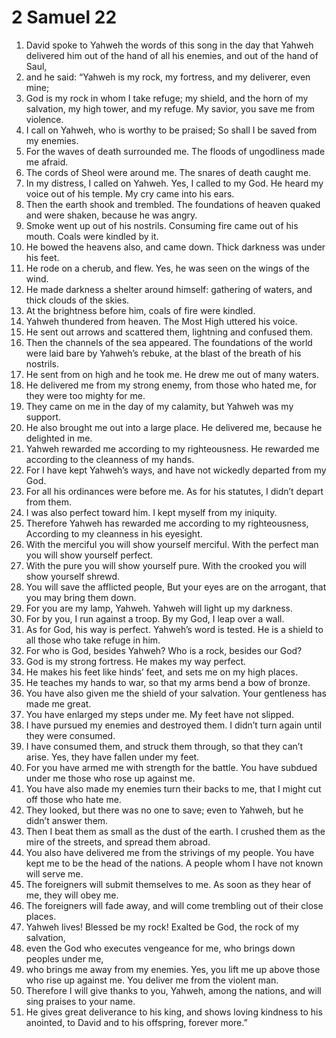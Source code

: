 ﻿
# 2 Samuel 22
1. David spoke to Yahweh the words of this song in the day that Yahweh delivered him out of the hand of all his enemies, and out of the hand of Saul, 
2. and he said: “Yahweh is my rock, my fortress, and my deliverer, even mine; 
3. God is my rock in whom I take refuge; my shield, and the horn of my salvation, my high tower, and my refuge. My savior, you save me from violence. 
4. I call on Yahweh, who is worthy to be praised; So shall I be saved from my enemies. 
5. For the waves of death surrounded me. The floods of ungodliness made me afraid. 
6. The cords of Sheol were around me. The snares of death caught me. 
7. In my distress, I called on Yahweh. Yes, I called to my God. He heard my voice out of his temple. My cry came into his ears. 
8. Then the earth shook and trembled. The foundations of heaven quaked and were shaken, because he was angry. 
9. Smoke went up out of his nostrils. Consuming fire came out of his mouth. Coals were kindled by it. 
10. He bowed the heavens also, and came down. Thick darkness was under his feet. 
11. He rode on a cherub, and flew. Yes, he was seen on the wings of the wind. 
12. He made darkness a shelter around himself: gathering of waters, and thick clouds of the skies. 
13. At the brightness before him, coals of fire were kindled. 
14. Yahweh thundered from heaven. The Most High uttered his voice. 
15. He sent out arrows and scattered them, lightning and confused them. 
16. Then the channels of the sea appeared. The foundations of the world were laid bare by Yahweh’s rebuke, at the blast of the breath of his nostrils. 
17. He sent from on high and he took me. He drew me out of many waters. 
18. He delivered me from my strong enemy, from those who hated me, for they were too mighty for me. 
19. They came on me in the day of my calamity, but Yahweh was my support. 
20. He also brought me out into a large place. He delivered me, because he delighted in me. 
21. Yahweh rewarded me according to my righteousness. He rewarded me according to the cleanness of my hands. 
22. For I have kept Yahweh’s ways, and have not wickedly departed from my God. 
23. For all his ordinances were before me. As for his statutes, I didn’t depart from them. 
24. I was also perfect toward him. I kept myself from my iniquity. 
25. Therefore Yahweh has rewarded me according to my righteousness, According to my cleanness in his eyesight. 
26. With the merciful you will show yourself merciful. With the perfect man you will show yourself perfect. 
27. With the pure you will show yourself pure. With the crooked you will show yourself shrewd. 
28. You will save the afflicted people, But your eyes are on the arrogant, that you may bring them down. 
29. For you are my lamp, Yahweh. Yahweh will light up my darkness. 
30. For by you, I run against a troop. By my God, I leap over a wall. 
31. As for God, his way is perfect. Yahweh’s word is tested. He is a shield to all those who take refuge in him. 
32. For who is God, besides Yahweh? Who is a rock, besides our God? 
33. God is my strong fortress. He makes my way perfect. 
34. He makes his feet like hinds’ feet, and sets me on my high places. 
35. He teaches my hands to war, so that my arms bend a bow of bronze. 
36. You have also given me the shield of your salvation. Your gentleness has made me great. 
37. You have enlarged my steps under me. My feet have not slipped. 
38. I have pursued my enemies and destroyed them. I didn’t turn again until they were consumed. 
39. I have consumed them, and struck them through, so that they can’t arise. Yes, they have fallen under my feet. 
40. For you have armed me with strength for the battle. You have subdued under me those who rose up against me. 
41. You have also made my enemies turn their backs to me, that I might cut off those who hate me. 
42. They looked, but there was no one to save; even to Yahweh, but he didn’t answer them. 
43. Then I beat them as small as the dust of the earth. I crushed them as the mire of the streets, and spread them abroad. 
44. You also have delivered me from the strivings of my people. You have kept me to be the head of the nations. A people whom I have not known will serve me. 
45. The foreigners will submit themselves to me. As soon as they hear of me, they will obey me. 
46. The foreigners will fade away, and will come trembling out of their close places. 
47. Yahweh lives! Blessed be my rock! Exalted be God, the rock of my salvation, 
48. even the God who executes vengeance for me, who brings down peoples under me, 
49. who brings me away from my enemies. Yes, you lift me up above those who rise up against me. You deliver me from the violent man. 
50. Therefore I will give thanks to you, Yahweh, among the nations, and will sing praises to your name. 
51. He gives great deliverance to his king, and shows loving kindness to his anointed, to David and to his offspring, forever more.” 
